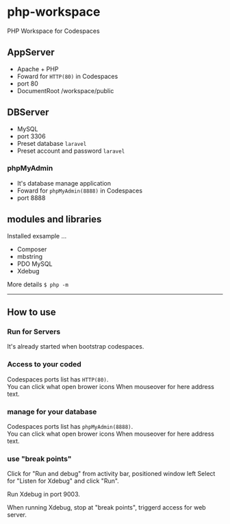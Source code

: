 # php-workspace

PHP Workspace for Codespaces


## AppServer

- Apache + PHP
- Foward for `HTTP(80)` in Codespaces
- port 80
- DocumentRoot /workspace/public


## DBServer

- MySQL
- port 3306
- Preset database `laravel`
- Preset account and password `laravel`

### phpMyAdmin

- It's database manage application
- Foward for `phpMyAdmin(8888)` in Codespaces
- port 8888


## modules and libraries

Installed exsample ...

- Composer
- mbstring
- PDO MySQL
- Xdebug

More details `$ php -m`

---

## How to use

### Run for Servers

It's already started when bootstrap codespaces.

### Access to your coded

Codespaces ports list has `HTTP(80)`.  
You can click what open brower icons When mouseover for here address text.

### manage for your database

Codespaces ports list has `phpMyAdmin(8888)`.  
You can click what open brower icons When mouseover for here address text.

### use "break points"

Click for "Run and debug" from activity bar, positioned window left
Select for "Listen for Xdebug" and click "Run".

Run Xdebug in port 9003.  

When running Xdebug, stop at "break points", triggerd access for web server.
